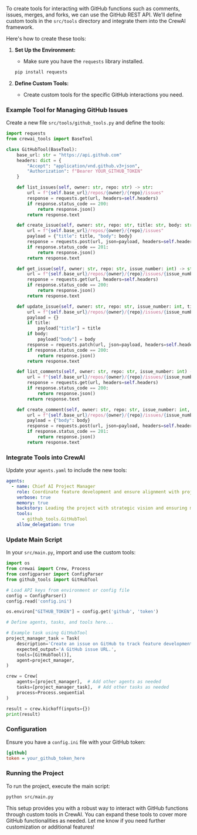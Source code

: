 To create tools for interacting with GitHub functions such as comments, issues, merges, and forks, we can use the GitHub REST API. We'll define custom tools in the `src/tools` directory and integrate them into the CrewAI framework.

Here's how to create these tools:

1. **Set Up the Environment:**
   - Make sure you have the `requests` library installed.
   ```sh
   pip install requests
   ```

2. **Define Custom Tools:**
   - Create custom tools for the specific GitHub interactions you need.

### Example Tool for Managing GitHub Issues

Create a new file `src/tools/github_tools.py` and define the tools:

```python
import requests
from crewai_tools import BaseTool

class GitHubTool(BaseTool):
    base_url: str = "https://api.github.com"
    headers: dict = {
        "Accept": "application/vnd.github.v3+json",
        "Authorization": f"Bearer YOUR_GITHUB_TOKEN"
    }

    def list_issues(self, owner: str, repo: str) -> str:
        url = f"{self.base_url}/repos/{owner}/{repo}/issues"
        response = requests.get(url, headers=self.headers)
        if response.status_code == 200:
            return response.json()
        return response.text

    def create_issue(self, owner: str, repo: str, title: str, body: str) -> str:
        url = f"{self.base_url}/repos/{owner}/{repo}/issues"
        payload = {"title": title, "body": body}
        response = requests.post(url, json=payload, headers=self.headers)
        if response.status_code == 201:
            return response.json()
        return response.text

    def get_issue(self, owner: str, repo: str, issue_number: int) -> str:
        url = f"{self.base_url}/repos/{owner}/{repo}/issues/{issue_number}"
        response = requests.get(url, headers=self.headers)
        if response.status_code == 200:
            return response.json()
        return response.text

    def update_issue(self, owner: str, repo: str, issue_number: int, title: str = None, body: str = None) -> str:
        url = f"{self.base_url}/repos/{owner}/{repo}/issues/{issue_number}"
        payload = {}
        if title:
            payload["title"] = title
        if body:
            payload["body"] = body
        response = requests.patch(url, json=payload, headers=self.headers)
        if response.status_code == 200:
            return response.json()
        return response.text

    def list_comments(self, owner: str, repo: str, issue_number: int) -> str:
        url = f"{self.base_url}/repos/{owner}/{repo}/issues/{issue_number}/comments"
        response = requests.get(url, headers=self.headers)
        if response.status_code == 200:
            return response.json()
        return response.text

    def create_comment(self, owner: str, repo: str, issue_number: int, body: str) -> str:
        url = f"{self.base_url}/repos/{owner}/{repo}/issues/{issue_number}/comments"
        payload = {"body": body}
        response = requests.post(url, json=payload, headers=self.headers)
        if response.status_code == 201:
            return response.json()
        return response.text
```

### Integrate Tools into CrewAI

Update your `agents.yaml` to include the new tools:

```yaml
agents:
  - name: Chief AI Project Manager
    role: Coordinate feature development and ensure alignment with project goals
    verbose: true
    memory: true
    backstory: Leading the project with strategic vision and ensuring milestones are met.
    tools:
      - github_tools.GitHubTool
    allow_delegation: true
```

### Update Main Script

In your `src/main.py`, import and use the custom tools:

```python
import os
from crewai import Crew, Process
from configparser import ConfigParser
from github_tools import GitHubTool

# Load API keys from environment or config file
config = ConfigParser()
config.read('config.ini')

os.environ["GITHUB_TOKEN"] = config.get('github', 'token')

# Define agents, tasks, and tools here...

# Example task using GitHubTool
project_manager_task = Task(
    description='Create an issue on GitHub to track feature development progress.',
    expected_output='A GitHub issue URL.',
    tools=[GitHubTool()],
    agent=project_manager,
)

crew = Crew(
    agents=[project_manager],  # Add other agents as needed
    tasks=[project_manager_task],  # Add other tasks as needed
    process=Process.sequential
)

result = crew.kickoff(inputs={})
print(result)
```

### Configuration

Ensure you have a `config.ini` file with your GitHub token:

```ini
[github]
token = your_github_token_here
```

### Running the Project

To run the project, execute the main script:

```sh
python src/main.py
```

This setup provides you with a robust way to interact with GitHub functions through custom tools in CrewAI. You can expand these tools to cover more GitHub functionalities as needed. Let me know if you need further customization or additional features!
